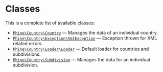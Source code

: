 Classes
=======

This is a complete list of available classes:

- [`Phine\Country\Country`](Phine/Country/Country.md) &mdash; Manages the data of an individual country.
- [`Phine\Country\Exception\XmlException`](Phine/Country/Exception/XmlException.md) &mdash; Exception thrown for XML related errors.
- [`Phine\Country\Loader\Loader`](Phine/Country/Loader/Loader.md) &mdash; Default loader for countries and subdivisions.
- [`Phine\Country\Subdivision`](Phine/Country/Subdivision.md) &mdash; Manages the data for an individual subdivision.
